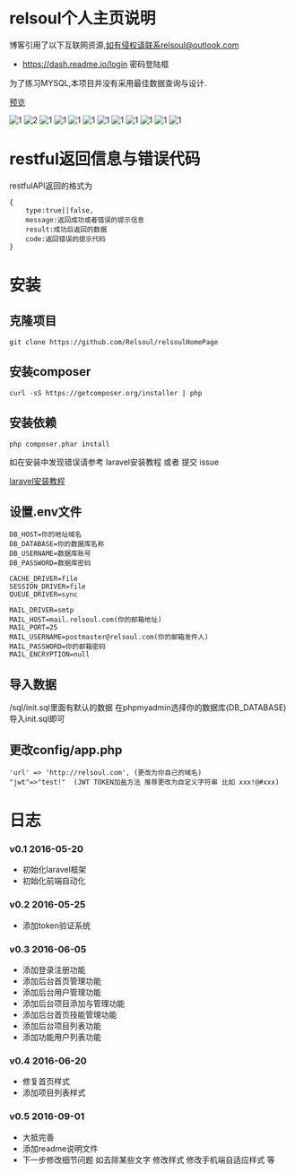 # relsoul个人主页说明
博客引用了以下互联网资源,如有侵权请联系relsoul@outlook.com
- https://dash.readme.io/login 密码登陆框

为了练习MYSQL,本项目并没有采用最佳数据查询与设计.

[预览](https://github.com/Relsoul/relsoulHomePage)

![1](http://cdn.emufan.com/relsoul.com/Relsoul-admin-user-1.jpg)
![2](http://cdn.emufan.com/relsoul.com/RelsoulHome-admin-home-1.jpeg)
![1](http://cdn.emufan.com/relsoul.com/RelsoulHome-admin-home-2.jpeg)
![1](http://cdn.emufan.com/relsoul.com/RelsoulHome-admin-project.jpeg)
![1](http://cdn.emufan.com/relsoul.com/RelsoulHome-admin-projet-1.png)
![1](http://cdn.emufan.com/relsoul.com/RelsoulHome-admin-user.jpeg)
![1](http://cdn.emufan.com/relsoul.com/RelsoulHome-home-2.jpeg)
![1](http://cdn.emufan.com/relsoul.com/RelsoulHome-login.jpg)
![1](http://cdn.emufan.com/relsoul.com/RelsoulHome-project-2.jpg)
![1](http://cdn.emufan.com/relsoul.com/RelsoulHome-project-list.jpg)
![1](http://cdn.emufan.com/relsoul.com/RelsoulHome-register.jpg)
![1](http://cdn.emufan.com/relsoul.com/RelsoulHome.jpeg)


# restful返回信息与错误代码
restfulAPI返回的格式为

```
{
    type:true||false,
    message:返回成功或者错误的提示信息
    result:成功后返回的数据
    code:返回错误的提示代码
}

```

# 安装

## 克隆项目

```
git clone https://github.com/Relsoul/relsoulHomePage
```

## 安装composer

```
curl -sS https://getcomposer.org/installer | php
```

## 安装依赖
```
php composer.phar install
```

如在安装中发现错误请参考 laravel安装教程 或者 提交 issue

[laravel安装教程](http://www.golaravel.com/laravel/docs/5.0/)

## 设置.env文件
```
DB_HOST=你的地址域名
DB_DATABASE=你的数据库名称
DB_USERNAME=数据库账号
DB_PASSWORD=数据库密码

CACHE_DRIVER=file
SESSION_DRIVER=file
QUEUE_DRIVER=sync

MAIL_DRIVER=smtp
MAIL_HOST=mail.relsoul.com(你的邮箱地址)
MAIL_PORT=25
MAIL_USERNAME=postmaster@relsoul.com(你的邮箱发件人)
MAIL_PASSWORD=你的邮箱密码
MAIL_ENCRYPTION=null
```

## 导入数据

/sql/init.sql里面有默认的数据 在phpmyadmin选择你的数据库(DB_DATABASE)导入init.sql即可

## 更改config/app.php 

```
'url' => 'http://relsoul.com', (更改为你自己的域名)
"jwt"=>"test!"  (JWT TOKEN加盐方法 推荐更改为自定义字符串 比如 xxx!@#xxx)
```


# 日志

### v0.1 2016-05-20

- 初始化laravel框架
- 初始化前端自动化

### v0.2 2016-05-25

- 添加token验证系统

### v0.3 2016-06-05

- 添加登录注册功能
- 添加后台首页管理功能
- 添加后台用户管理功能
- 添加后台项目添加与管理功能
- 添加后台首页技能管理功能
- 添加后台项目列表功能
- 添加功能用户列表功能

### v0.4 2016-06-20

- 修复首页样式
- 添加项目列表样式


### v0.5 2016-09-01

- 大抵完善
- 添加readme说明文件
- 下一步修改细节问题 如去除某些文字 修改样式 修改手机端自适应样式 等





